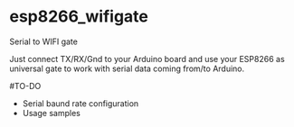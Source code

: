# esp8266_wifigate
Serial to WIFI gate

Just connect TX/RX/Gnd to your Arduino board and use your ESP8266 as universal gate to work with serial data coming from/to Arduino.

#TO-DO

* Serial baund rate configuration
* Usage samples
